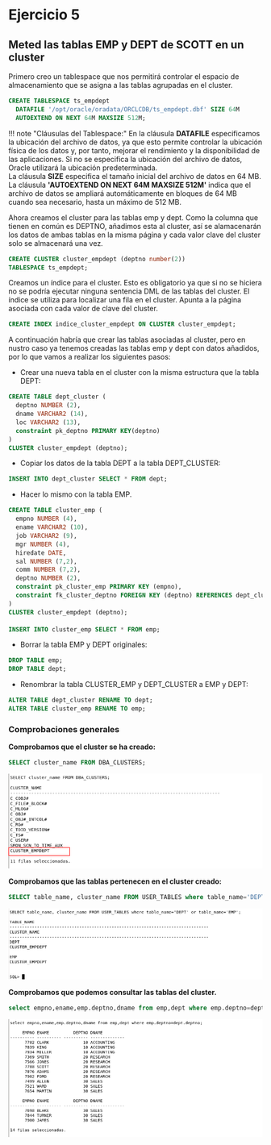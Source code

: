 # Ejercicio 5

## Meted las tablas EMP y DEPT de SCOTT en un cluster

Primero creo un tablespace que nos permitirá controlar el espacio de almacenamiento que se asigna a las tablas agrupadas en el cluster.

```sql
CREATE TABLESPACE ts_empdept
  DATAFILE '/opt/oracle/oradata/ORCLCDB/ts_empdept.dbf' SIZE 64M
  AUTOEXTEND ON NEXT 64M MAXSIZE 512M;
```

!!! note "Cláusulas del Tablespace:"
    En la cláusula **DATAFILE** especificamos la ubicación del archivo de datos, ya que esto permite controlar la ubicación física de los datos y, por tanto, mejorar el rendimiento y la disponibilidad de las aplicaciones. Si no se especifica la ubicación del archivo de datos, Oracle utilizará la ubicación predeterminada.  
    La cláusula **SIZE** especifica el tamaño inicial del archivo de datos en 64 MB.  
    La cláusula **'AUTOEXTEND ON NEXT 64M MAXSIZE 512M'** indica que el archivo de datos se ampliará automáticamente en bloques de 64 MB cuando sea necesario, hasta un máximo de 512 MB.

Ahora creamos el cluster para las tablas emp y dept. Como la columna que tienen en común es DEPTNO, añadimos esta al cluster, así se alamacenarán los datos de ambas tablas en la misma página y cada valor clave del cluster solo se almacenará una vez.

```sql
CREATE CLUSTER cluster_empdept (deptno number(2))
TABLESPACE ts_empdept;
```

Creamos un índice para el cluster. Esto es obligatorio ya que si no se hiciera no se podría ejecutar ninguna sentencia DML de las tablas del cluster. El índice se utiliza para localizar una fila en el cluster. Apunta a la página asociada con cada valor de clave del cluster.

```sql
CREATE INDEX indice_cluster_empdept ON CLUSTER cluster_empdept;
```

A continuación habría que crear las tablas asociadas al cluster, pero en nustro caso ya tenemos creadas las tablas emp y dept con datos añadidos, por lo que vamos a realizar los siguientes pasos:

- Crear una nueva tabla en el cluster con la misma estructura que la tabla DEPT:

```sql
CREATE TABLE dept_cluster (
  deptno NUMBER (2),
  dname VARCHAR2 (14),
  loc VARCHAR2 (13),
  constraint pk_deptno PRIMARY KEY(deptno)
)
CLUSTER cluster_empdept (deptno);
```

- Copiar los datos de la tabla DEPT a la tabla DEPT_CLUSTER:

```sql
INSERT INTO dept_cluster SELECT * FROM dept;
```

- Hacer lo mismo con la tabla EMP.

```sql
CREATE TABLE cluster_emp (
  empno NUMBER (4),
  ename VARCHAR2 (10),
  job VARCHAR2 (9),
  mgr NUMBER (4),
  hiredate DATE,
  sal NUMBER (7,2),
  comm NUMBER (7,2),
  deptno NUMBER (2),
  constraint pk_cluster_emp PRIMARY KEY (empno),
  constraint fk_cluster_deptno FOREIGN KEY (deptno) REFERENCES dept_cluster (deptno)
)
CLUSTER cluster_empdept (deptno);

INSERT INTO cluster_emp SELECT * FROM emp;
```

- Borrar la tabla EMP y DEPT originales:

```sql
DROP TABLE emp;
DROP TABLE dept;
```

- Renombrar la tabla CLUSTER_EMP y DEPT_CLUSTER a EMP y DEPT:

```sql
ALTER TABLE dept_cluster RENAME TO dept;
ALTER TABLE cluster_emp RENAME TO emp;
```

### Comprobaciones generales

**Comprobamos que el cluster se ha creado:**

```sql
SELECT cluster_name FROM DBA_CLUSTERS;
```

![cluster](/img/capturas-arantxa/96.png)

**Comprobamos que las tablas pertenecen en el cluster creado:**

```sql
SELECT table_name, cluster_name FROM USER_TABLES where table_name='DEPT' or table_name='EMP';
```

![cluster2](/img/capturas-arantxa/97.png)

**Comprobamos que podemos consultar las tablas del cluster.**

```sql
select empno,ename,emp.deptno,dname from emp,dept where emp.deptno=dept.deptno;
```

![cluster3](/img/capturas-arantxa/98.png)
